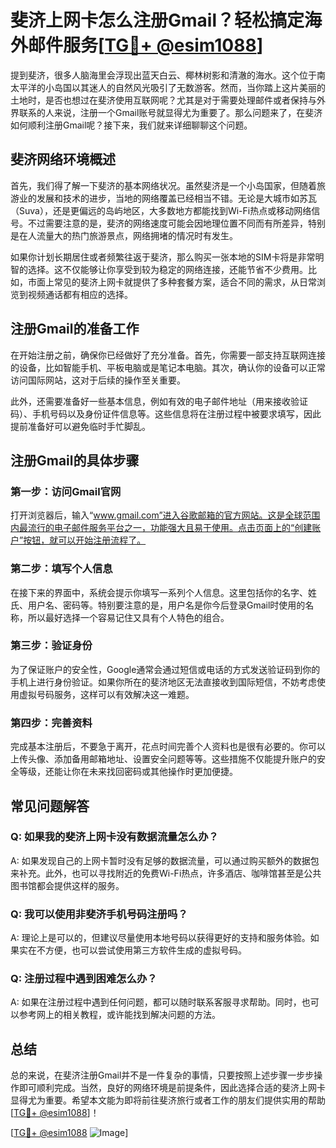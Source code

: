 # 斐济上网卡怎么注册Gmail？轻松搞定海外邮件服务[[TG💪+ @esim1088](https://t.me/s/esim1088)]

提到斐济，很多人脑海里会浮现出蓝天白云、椰林树影和清澈的海水。这个位于南太平洋的小岛国以其迷人的自然风光吸引了无数游客。然而，当你踏上这片美丽的土地时，是否也想过在斐济使用互联网呢？尤其是对于需要处理邮件或者保持与外界联系的人来说，注册一个Gmail账号就显得尤为重要了。那么问题来了，在斐济如何顺利注册Gmail呢？接下来，我们就来详细聊聊这个问题。

## 斐济网络环境概述

首先，我们得了解一下斐济的基本网络状况。虽然斐济是一个小岛国家，但随着旅游业的发展和技术的进步，当地的网络覆盖已经相当不错。无论是大城市如苏瓦（Suva），还是更偏远的岛屿地区，大多数地方都能找到Wi-Fi热点或移动网络信号。不过需要注意的是，斐济的网络速度可能会因地理位置不同而有所差异，特别是在人流量大的热门旅游景点，网络拥堵的情况时有发生。

如果你计划长期居住或者频繁往返于斐济，那么购买一张本地的SIM卡将是非常明智的选择。这不仅能够让你享受到较为稳定的网络连接，还能节省不少费用。比如，市面上常见的斐济上网卡就提供了多种套餐方案，适合不同的需求，从日常浏览到视频通话都有相应的选择。

## 注册Gmail的准备工作

在开始注册之前，确保你已经做好了充分准备。首先，你需要一部支持互联网连接的设备，比如智能手机、平板电脑或是笔记本电脑。其次，确认你的设备可以正常访问国际网站，这对于后续的操作至关重要。

此外，还需要准备好一些基本信息，例如有效的电子邮件地址（用来接收验证码）、手机号码以及身份证件信息等。这些信息将在注册过程中被要求填写，因此提前准备好可以避免临时手忙脚乱。

## 注册Gmail的具体步骤

### 第一步：访问Gmail官网

打开浏览器后，输入“www.gmail.com”进入谷歌邮箱的官方网站。这是全球范围内最流行的电子邮件服务平台之一，功能强大且易于使用。点击页面上的“创建账户”按钮，就可以开始注册流程了。

### 第二步：填写个人信息

在接下来的界面中，系统会提示你填写一系列个人信息。这里包括你的名字、姓氏、用户名、密码等。特别要注意的是，用户名是你今后登录Gmail时使用的名称，所以最好选择一个容易记住又具有个人特色的组合。

### 第三步：验证身份

为了保证账户的安全性，Google通常会通过短信或电话的方式发送验证码到你的手机上进行身份验证。如果你所在的斐济地区无法直接收到国际短信，不妨考虑使用虚拟号码服务，这样可以有效解决这一难题。

### 第四步：完善资料

完成基本注册后，不要急于离开，花点时间完善个人资料也是很有必要的。你可以上传头像、添加备用邮箱地址、设置安全问题等等。这些措施不仅能提升账户的安全等级，还能让你在未来找回密码或其他操作时更加便捷。

## 常见问题解答

### Q: 如果我的斐济上网卡没有数据流量怎么办？
A: 如果发现自己的上网卡暂时没有足够的数据流量，可以通过购买额外的数据包来补充。此外，也可以寻找附近的免费Wi-Fi热点，许多酒店、咖啡馆甚至是公共图书馆都会提供这样的服务。

### Q: 我可以使用非斐济手机号码注册吗？
A: 理论上是可以的，但建议尽量使用本地号码以获得更好的支持和服务体验。如果实在不方便，也可以尝试使用第三方软件生成的虚拟号码。

### Q: 注册过程中遇到困难怎么办？
A: 如果在注册过程中遇到任何问题，都可以随时联系客服寻求帮助。同时，也可以参考网上的相关教程，或许能找到解决问题的方法。

## 总结

总的来说，在斐济注册Gmail并不是一件复杂的事情，只要按照上述步骤一步步操作即可顺利完成。当然，良好的网络环境是前提条件，因此选择合适的斐济上网卡显得尤为重要。希望本文能为即将前往斐济旅行或者工作的朋友们提供实用的帮助[[TG💪+ @esim1088](https://t.me/s/esim1088)]！

[[TG💪+ @esim1088](https://t.me/s/esim1088) ![Image](https://i.postimg.cc/4NQfJmqS/Snipaste-2025-05-13-00-14-12.png)]
